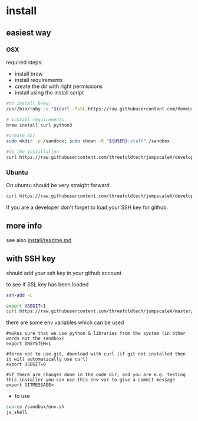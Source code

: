 
# install

## easiest way

### OSX

required steps:

- install brew
- install requirements
- create the dir with right permissions
- install using the install script

```bash
#to install brew:
/usr/bin/ruby -e "$(curl -fsSL https://raw.githubusercontent.com/Homebrew/install/master/install)"

# install requirements
brew install curl python3

#create dir
sudo mkdir -p /sandbox; sudo chown -R "${USER}:staff" /sandbox

#do the installation
curl https://raw.githubusercontent.com/threefoldtech/jumpscaleX/development_kosmos/install/install.py?$RANDOM > /tmp/install.py;python3 /tmp/install.py
```

### Ubuntu

On ubuntu should be very straight forward

```bash
curl https://raw.githubusercontent.com/threefoldtech/jumpscaleX/development_kosmos/install/install.py?$RANDOM > /tmp/install.py;python3 /tmp/install.py
```

If you are a developer don't forget to load your SSH key for github.

## more info

see also [install/readme.md](../install/readme.md)

## with SSH key

should add your ssh key in your github account 

to see if SSL key has been loaded
```bash 
ssh-add -L
``` 

```bash
export USEGIT=1
curl https://raw.githubusercontent.com/threefoldtech/jumpscaleX/master/install/install.py?$RANDOM > /tmp/install.py;python3 /tmp/install.py
```

there are some env variables which can be used
```
#makes sure that we use python & libraries from the system (in other words not the sandbox)
export INSYSTEM=1

#force not to use git, download with curl (if git not installed then it will automatically use curl)
export USEGIT=0

#if there are changes done in the code dir, and you are e.g. testing this installer you can use this env var to give a commit message
export GITMESSAGE=
```

- to use

```bash
source /sandbox/env.sh
js_shell
```

